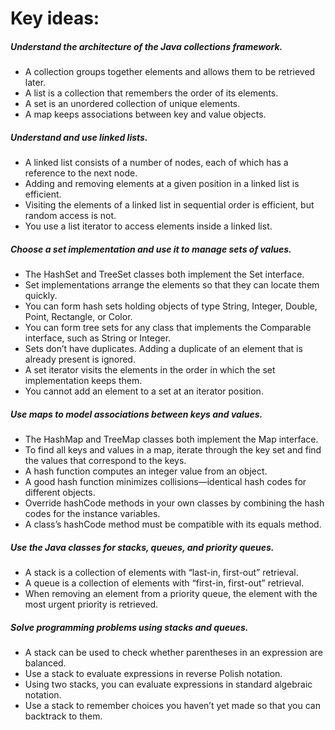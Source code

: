 # Key ideas:
##### Understand the architecture of the Java collections framework.
* A collection groups together elements and allows them to be retrieved later.
* A list is a collection that remembers the order of its elements.
* A set is an unordered collection of unique elements.
* A map keeps associations between key and value objects.

##### Understand and use linked lists.
* A linked list consists of a number of nodes, each of which has a reference to the
  next node.
* Adding and removing elements at a given position in a linked list is efficient.
* Visiting the elements of a linked list in sequential order is efficient, but random
  access is not.
* You use a list iterator to access elements inside a linked list.

##### Choose a set implementation and use it to manage sets of values.
* The HashSet and TreeSet classes both implement the Set interface.
* Set implementations arrange the elements so that they can locate them quickly.
* You can form hash sets holding objects of type String,
  Integer, Double, Point, Rectangle, or Color.
* You can form tree sets for any class that implements the
  Comparable interface, such as String or Integer.
* Sets don’t have duplicates. Adding a duplicate of an element
  that is already present is ignored.
* A set iterator visits the elements in the order in which the set implementation
  keeps them.
* You cannot add an element to a set at an iterator position.

##### Use maps to model associations between keys and values.
* The HashMap and TreeMap classes both implement the Map interface.
* To find all keys and values in a map, iterate through the key set and find the values
  that correspond to the keys.
* A hash function computes an integer value from an object.
* A good hash function minimizes collisions—identical hash codes
  for different objects.
* Override hashCode methods in your own classes by combining the
  hash codes for the instance variables.
* A class’s hashCode method must be compatible with its equals
  method.

##### Use the Java classes for stacks, queues, and priority queues.
* A stack is a collection of elements with “last-in, first-out” retrieval.
* A queue is a collection of elements with “first-in, first-out”
  retrieval.
* When removing an element from a priority queue, the
  element with the most urgent priority is retrieved.
  
##### Solve programming problems using stacks and queues.
* A stack can be used to check whether parentheses in an expression are balanced.
* Use a stack to evaluate expressions in reverse Polish notation.
* Using two stacks, you can evaluate expressions in standard algebraic notation.
* Use a stack to remember choices you haven’t yet made so that you can backtrack
  to them.